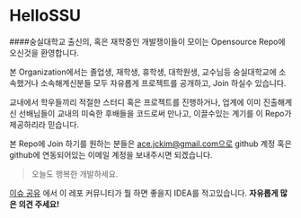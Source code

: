 # HelloSSU
####숭실대학교 출신의, 혹은 재학중인 개발쟁이들이 모이는 Opensource Repo에 오신것을 환영합니다.

본 Organization에서는 졸업생, 재학생, 휴학생, 대학원생, 교수님등 숭실대학교에 소속했거나 소속해계신분들 모두 자유롭게 프로젝트를 공개하고, Join 하실수 있습니다.

교내에서 학우들끼리 적절한 스터디 혹은 프로젝트를 진행하거나, 업계에 이미 진출해계신 선배님들이 교내의 미숙한 후배들을 코드로써 만나고, 이끌수있는 계기를 이 Repo가 제공하리라 믿습니다.

본 Repo에 Join 하기를 원하는 분들은 ace.jckim@gmail.com으로 github 계정 혹은 github에 연동되어있는 이메일 계정을 보내주시면 되겠습니다.

>오늘도 행복한 개발하세요.

[이슈 공유](https://github.com/ssuoss/HelloSSU/issues) 에서 이 레포 커뮤니티가 뭘 하면 좋을지 IDEA를 적고있습니다.
**자유롭게 많은 의견 주세요!**
